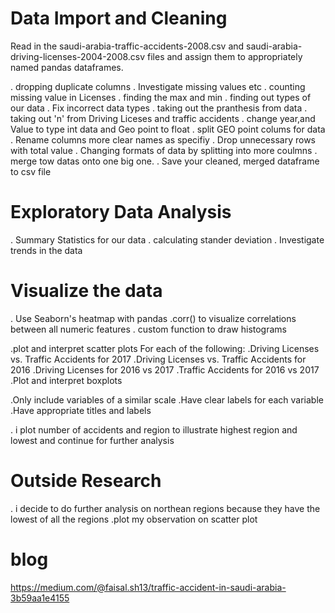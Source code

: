 # Data Import and Cleaning
Read in the saudi-arabia-traffic-accidents-2008.csv and saudi-arabia-driving-licenses-2004-2008.csv files and assign them to appropriately named pandas dataframes.

. dropping duplicate columns
. Investigate missing values etc
.  counting missing value in Licenses
.  finding the max and min
. finding out types of our data 
.  Fix incorrect data types
. taking out the pranthesis from data 
.  taking out 'n' from Driving Liceses and traffic accidents 
. change year,and Value to type int data and Geo point to float
. split GEO point colums for data
. Rename columns more clear names as specifiy 
. Drop unnecessary rows with total value 
. Changing formats of data by splitting into more coulmns 
. merge tow datas onto one big one.
. Save your cleaned, merged dataframe to csv file 

# Exploratory Data Analysis

. Summary Statistics for our data 
. calculating stander deviation 
. Investigate trends in the data

# Visualize the data

. Use Seaborn's heatmap with pandas .corr() to visualize correlations between all numeric features
. custom function to draw histograms

.plot and interpret scatter plots
For each of the following:
.Driving Licenses vs. Traffic Accidents for 2017
.Driving Licenses vs. Traffic Accidents for 2016
.Driving Licenses for 2016 vs 2017
.Traffic Accidents for 2016 vs 2017
.Plot and interpret boxplots

.Only include variables of a similar scale
.Have clear labels for each variable
.Have appropriate titles and labels

. i plot number of accidents and region to illustrate highest region and lowest and continue for further analysis 

# Outside Research

. i decide to do further analysis on northean regions because they have the lowest of all the regions 
.plot my observation on scatter plot 

# blog
https://medium.com/@faisal.sh13/traffic-accident-in-saudi-arabia-3b59aa1e4155

